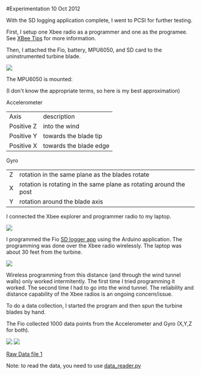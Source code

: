 #Experimentation 10 Oct 2012

With the SD logging application complete, I went to PCSI for further testing.

First, I setup one Xbee radio as a programmer and one as the programee.  See
[XBee Tips](http://wind.cs.purdue.edu/doc/xbee_tips.html) for more information.

Then, I attached the Fio, battery, MPU6050, and SD card to the uninstrumented
turbine blade.

<img src="https://github.com/scottcarr/beagle/raw/master/experiments10252012/tape.JPG">

The MPU6050 is mounted:

(I don't know the appropriate terms, so here is my best approximation)

Accelerometer
<table>
<tr><td>Axis</td><td>description</td></tr>
<tr><td>Positive Z</td><td>into the wind</td></tr>
<tr><td>Positive Y</td><td>towards the blade tip</td></tr>
<tr><td>Positive X</td><td>towards the blade edge</td></tr>
</table>

Gyro
<table>
<tr><td>Z</td><td>rotation in the same plane as the blades rotate</td></tr>
<tr><td>X</td><td>rotation is rotating in the same plane as rotating around the post</td></tr>
<tr><td>Y</td><td>rotation around the blade axis</td></tr>
</table>

I connected the Xbee explorer and programmer radio to my laptop.

<img src="https://github.com/scottcarr/beagle/raw/master/experiments10252012/laptop.JPG">


I programmed the Fio [SD logger app](http://wind.cs.purdue.edu/doc/sd_logger_app.html) 
 using the Arduino application.  The programming was done over the Xbee radio
wirelessly.  The laptop was about 30 feet from the turbine.

<img src="https://github.com/scottcarr/beagle/raw/master/experiments10252012/distance.JPG">

Wireless programming from this distance (and through the wind tunnel walls)
 only worked intermitently.  The first time I tried programming it worked.
The second time I had to go into the wind tunnel.  The reliability and
distance capability of the Xbee radios is an ongoing concern/issue.

To do a data collection, I started the program and then spun the turbine blades by hand.

The Fio collected 1000 data points from the Accelerometer and Gyro (X,Y,Z for both).

<img src="https://raw.github.com/scottcarr/beagle/master/experiments10252012/accel1.png">
<img src="https://raw.github.com/scottcarr/beagle/master/experiments10252012/gyro1.png">

[Raw Data file 1](https://raw.github.com/scottcarr/beagle/master/experiments10252012/DATA.CSV)

Note: to read the data, you need to use [data_reader.py](https://github.com/scottcarr/beagle/blob/master/fio/data_reader.py)
